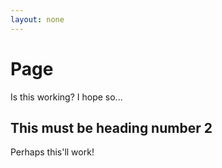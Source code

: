 ```yaml
---
layout: none
---
```


<link rel="stylesheet" href="https://ramtinmoslemi.github.io/style.css">

# Page 
Is this working? I hope so...
  
## This must be heading number 2
Perhaps this'll work!
